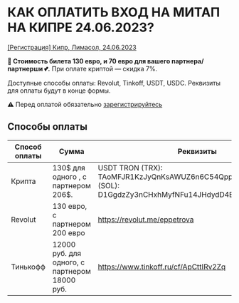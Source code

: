 # КАК ОПЛАТИТЬ ВХОД НА МИТАП НА КИПРЕ 24.06.2023?

[[Регистрация] Кипр, Лимасол, 24.06.2023](https://www.notion.so/24-06-2023-c139b3be25cb442f8d09e335bd9044b3)

**💸 Стоимость билета 130 евро, и 70 евро для вашего партнера/партнерши 💕.** При оплате криптой — скидка 7%.

Доступные способы оплаты: Revolut, Tinkoff, USDT, USDC. Реквизиты для оплаты будут в конце формы.

⚠️ Перед оплатой обязательно [зарегистрируйтесь](https://forms.gle/uExhaoJmDpwfEuf18)


## Способы оплаты

| Способ оплаты | Сумма                                         | Реквизиты                                                                                                    |
| ------------- | --------------------------------------------- | ------------------------------------------------------------------------------------------------------------ |
| Крипта        | 130$ для одного , с партнером 206$.           | USDT TRON (TRX): TAoMFJR1KzJyQnKsAWUZ6n6C54QppeggPS     USDC (SOL): D1GgdzZy3nCHxhMyfNFu14JHdydD4ED8ZEz4VFcmac6d |
| Revolut       | 130 евро, с партнером 200 евро                | https://revolut.me/eppetrova                                                                                 |
| Тинькофф      | 12000 руб. для одного, с партнером 18000 руб. | https://www.tinkoff.ru/cf/ApCttIRv2Zq                                                                        |
